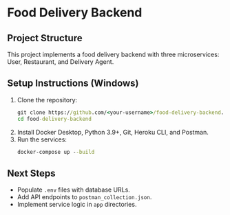 # Food Delivery Backend

## Project Structure
This project implements a food delivery backend with three microservices: User, Restaurant, and Delivery Agent.

## Setup Instructions (Windows)
1. Clone the repository:
   ```cmd
   git clone https://github.com/<your-username>/food-delivery-backend.git
   cd food-delivery-backend
   ```
2. Install Docker Desktop, Python 3.9+, Git, Heroku CLI, and Postman.
3. Run the services:
   ```cmd
   docker-compose up --build
   ```

## Next Steps
- Populate `.env` files with database URLs.
- Add API endpoints to `postman_collection.json`.
- Implement service logic in `app` directories.